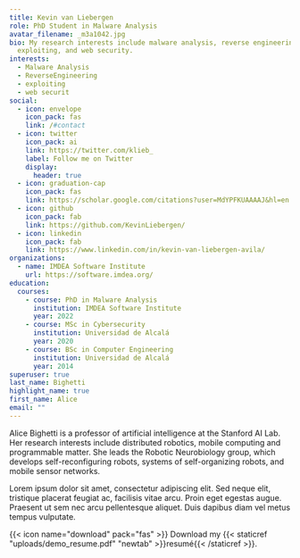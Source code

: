 ```yaml
---
title: Kevin van Liebergen
role: PhD Student in Malware Analysis
avatar_filename: _m3a1042.jpg
bio: My research interests include malware analysis, reverse engineering,
  exploiting, and web security.
interests:
  - Malware Analysis
  - ReverseEngineering
  - exploiting
  - web securit
social:
  - icon: envelope
    icon_pack: fas
    link: /#contact
  - icon: twitter
    icon_pack: ai
    link: https://twitter.com/klieb_
    label: Follow me on Twitter
    display:
      header: true
  - icon: graduation-cap
    icon_pack: fas
    link: https://scholar.google.com/citations?user=MdYPFKUAAAAJ&hl=en
  - icon: github
    icon_pack: fab
    link: https://github.com/KevinLiebergen/
  - icon: linkedin
    icon_pack: fab
    link: https://www.linkedin.com/in/kevin-van-liebergen-avila/
organizations:
  - name: IMDEA Software Institute
    url: https://software.imdea.org/
education:
  courses:
    - course: PhD in Malware Analysis
      institution: IMDEA Software Institute
      year: 2022
    - course: MSc in Cybersecurity
      institution: Universidad de Alcalá
      year: 2020
    - course: BSc in Computer Engineering
      institution: Universidad de Alcalá
      year: 2014
superuser: true
last_name: Bighetti
highlight_name: true
first_name: Alice
email: ""
---
```


Alice Bighetti is a professor of artificial intelligence at the Stanford AI Lab. Her research interests include distributed robotics, mobile computing and programmable matter. She leads the Robotic Neurobiology group, which develops self-reconfiguring robots, systems of self-organizing robots, and mobile sensor networks.

Lorem ipsum dolor sit amet, consectetur adipiscing elit. Sed neque elit, tristique placerat feugiat ac, facilisis vitae arcu. Proin eget egestas augue. Praesent ut sem nec arcu pellentesque aliquet. Duis dapibus diam vel metus tempus vulputate.

{{< icon name="download" pack="fas" >}} Download my {{< staticref "uploads/demo_resume.pdf" "newtab" >}}resumé{{< /staticref >}}.
